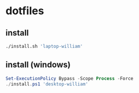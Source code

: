 # dotfiles

## install

```bash
./install.sh 'laptop-william'
```

## install (windows)

```powershell
Set-ExecutionPolicy Bypass -Scope Process -Force
./install.ps1 'desktop-william'
```
